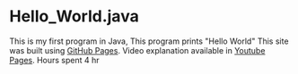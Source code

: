 # Hello_World.java
  This is my first program in Java,
  This program prints "Hello World"
  This site was built using [GitHub Pages](https://github.com/rbkgarcia/Hello_World.java.git). 
  Video explanation available in [Youtube Pages](https://www.youtube.com/watch?v=lR_UR1CezU0&t=26s).
  Hours spent 4 hr
